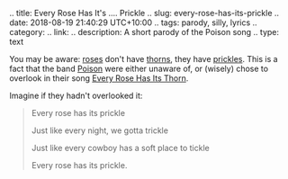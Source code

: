 .. title: Every Rose Has It's .... Prickle
.. slug: every-rose-has-its-prickle
.. date: 2018-08-19 21:40:29 UTC+10:00
.. tags: parody, silly, lyrics
.. category: 
.. link: 
.. description: A short parody of the Poison song
.. type: text

You may be aware:  [roses](https://en.wikipedia.org/wiki/Rose) don't have [thorns](https://en.wikipedia.org/wiki/Thorns,_spines,_and_prickles#Thorns), they have [prickles](https://en.wikipedia.org/wiki/Thorns,_spines,_and_prickles#Prickles).  This is a fact that the band [Poison](https://en.wikipedia.org/wiki/Poison_(American_band)) were either unaware of, or (wisely) chose to overlook in their song [Every Rose Has Its Thorn](https://en.wikipedia.org/wiki/Every_Rose_Has_Its_Thorn).

Imagine if they hadn't overlooked it:

>  Every rose has its prickle
>
>  Just like every night, we gotta trickle
>
>  Just like every cowboy has a soft place to tickle
>
>  Every rose has its prickle.

